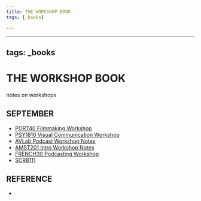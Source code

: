 ```yaml
---
title: THE WORKSHOP BOOK
tags: [_books]

---
```


---
tags: _books
---

THE WORKSHOP BOOK
===

notes on workshops

## SEPTEMBER
* [PORT40 Filmmaking Workshop](/J-HSSKV0RLmKF0STh8lySA)
* [PSY1816 Visual Communication Workshop](/dGGwCSZFQ96Ig-mazq30Cg)
* [AVLab Podcast Workshop Notes](/o7a6aZ0WTjGaHE_y8ZbH9g)
* [AMST201 Intro Workshop Notes](/1RS6S_lxT2K0KHsVVSwOqQ)
* [FRENCH30 Podcasting Workshop](/JJO6yUqxQTCk690XX5kIZQ)
* [SCRB111](/67C9OM2kTtaGUwl0JoOlOw)

## REFERENCE

* 



